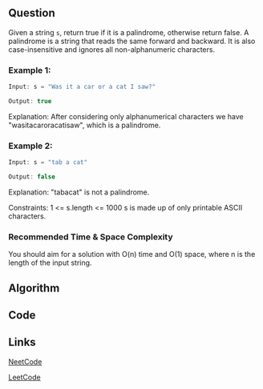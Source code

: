 ## Question
Given a string `s`, return true if it is a palindrome, otherwise return false.
A palindrome is a string that reads the same forward and backward. It is also case-insensitive and ignores all non-alphanumeric characters.
### Example 1:


```java
Input: s = "Was it a car or a cat I saw?"

Output: true

```
Explanation: After considering only alphanumerical characters we have "wasitacaroracatisaw", which is a palindrome.
### Example 2:


```java
Input: s = "tab a cat"

Output: false

```
Explanation: "tabacat" is not a palindrome.

Constraints:
1 <= s.length <= 1000
s is made up of only printable ASCII characters.


### Recommended Time & Space Complexity

You should aim for a solution with O(n) time and O(1) space, where n is the length of the input string.





## Algorithm

## Code

## Links

[NeetCode](https://neetcode.io/problems/is-palindrome)

[LeetCode](https://leetcode.com/problems/is-palindrome)
